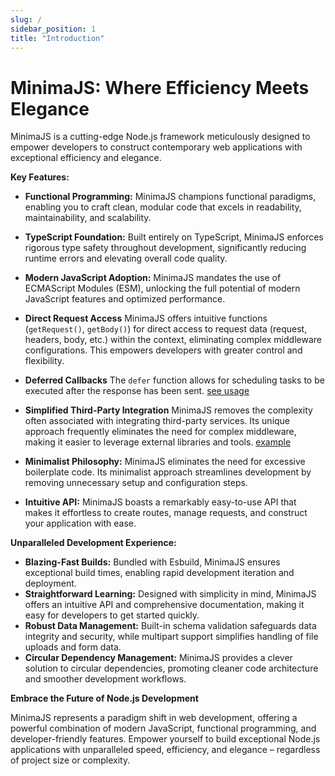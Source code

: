 ```yaml
---
slug: /
sidebar_position: 1
title: "Introduction"
---
```


# MinimaJS: Where Efficiency Meets Elegance

MinimaJS is a cutting-edge Node.js framework meticulously designed to empower developers to construct contemporary web applications with exceptional efficiency and elegance.

**Key Features:**

- **Functional Programming:** MinimaJS champions functional paradigms, enabling you to craft clean, modular code that excels in readability, maintainability, and scalability.
- **TypeScript Foundation:** Built entirely on TypeScript, MinimaJS enforces rigorous type safety throughout development, significantly reducing runtime errors and elevating overall code quality.
- **Modern JavaScript Adoption:** MinimaJS mandates the use of ECMAScript Modules (ESM), unlocking the full potential of modern JavaScript features and optimized performance.
- **Direct Request Access** MinimaJS offers intuitive functions (`getRequest()`, `getBody()`) for direct access to request data (request, headers, body, etc.) within the context, eliminating complex middleware configurations. This empowers developers with greater control and flexibility.
- **Deferred Callbacks** The `defer` function allows for scheduling tasks to be executed after the response has been sent. [see usage](./Guide/http.md#defer)
- **Simplified Third-Party Integration** MinimaJS removes the complexity often associated with integrating third-party services. Its unique approach frequently eliminates the need for complex middleware, making it easier to leverage external libraries and tools. [example](./minimajs-vs-crowd.md#streamlined-integration-with-third-party-services)

- **Minimalist Philosophy:** MinimaJS eliminates the need for excessive boilerplate code. Its minimalist approach streamlines development by removing unnecessary setup and configuration steps.
- **Intuitive API:** MinimaJS boasts a remarkably easy-to-use API that makes it effortless to create routes, manage requests, and construct your application with ease.

**Unparalleled Development Experience:**

- **Blazing-Fast Builds:** Bundled with Esbuild, MinimaJS ensures exceptional build times, enabling rapid development iteration and deployment.
- **Straightforward Learning:** Designed with simplicity in mind, MinimaJS offers an intuitive API and comprehensive documentation, making it easy for developers to get started quickly.
- **Robust Data Management:** Built-in schema validation safeguards data integrity and security, while multipart support simplifies handling of file uploads and form data.
- **Circular Dependency Management:** MinimaJS provides a clever solution to circular dependencies, promoting cleaner code architecture and smoother development workflows.

**Embrace the Future of Node.js Development**

MinimaJS represents a paradigm shift in web development, offering a powerful combination of modern JavaScript, functional programming, and developer-friendly features. Empower yourself to build exceptional Node.js applications with unparalleled speed, efficiency, and elegance – regardless of project size or complexity.
